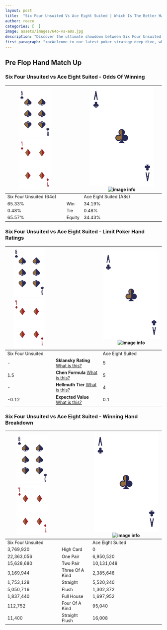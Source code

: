 ```yaml
---
layout: post
title:  "Six Four Unsuited Vs Ace Eight Suited | Which Is The Better Hand In Poker? A Complete Guide"
author: reece
categories: [  ]
image: assets/images/64o-vs-a8s.jpg
description: "Discover the ultimate showdown between Six Four Unsuited and Ace Eight Suited in poker! Uncover the odds, strategies, and scenarios where one hand triumphs over the other. Get ready to up your poker game with this thrilling analysis."
first_paragraph: "<p>Welcome to our latest poker strategy deep dive, where we're pitting two distinct hands against each other in a high-stakes showdown: Six Four Unsuited vs Ace Eight Suited.</p><p>In the dynamic world of poker, every decision counts, and knowing which hand holds the upper hand is key to your success at the table.</p><p>In this article, we'll dissect these two hands, explore the scenarios where one dominates the other, and equip you with the knowledge to make strategic choices that can tip the odds in your favor.</p><p>Get ready to unravel the intriguing dynamics of these poker hands and elevate your game to new heights.</p>"
---
```




[comment]: # (sp0)

## Pre Flop Hand Match Up

<div class="table hand-ratings" markdown="1"> 



### Six Four Unsuited vs Ace Eight Suited - Odds Of Winning


    
| ![image info](assets/images/hand1/6.png) ![image info](assets/images/hand1/4o.png) |  | ![image info](assets/images/hand2/A.png) ![image info](assets/images/hand2/8s.png) |
| -------- | -------- | -------- |
| Six Four Unsuited (64o) |  | Ace Eight Suited (A8s) |
| 65.33% | Win | 34.19% |
| 0.48% | Tie | 0.48% |
| 65.57% | Equity | 34.43% |




[comment]: # (sp1)



### Six Four Unsuited vs Ace Eight Suited - Limit Poker Hand Ratings


    
| ![image info](assets/images/hand1/6.png) ![image info](assets/images/hand1/4o.png) |  | ![image info](assets/images/hand2/A.png) ![image info](assets/images/hand2/8s.png) |
| -------- | -------- | -------- |
| Six Four Unsuited |  | Ace Eight Suited |
| - | **Sklansky Rating** [What is this?](/sklansky-rating-explained) | 5 |
| 1.5 | **Chen Formula** [What is this?](/chen-formula-explained) | 5 |
| - | **Hellmuth Tier** [What is this?](/Hellmuth-tier-explained) | 4 |
| -0.12 | **Expected Value** [What is this?](/expected-value-explained) | 0.1 |




[comment]: # (sp2)



### Six Four Unsuited vs Ace Eight Suited - Winning Hand Breakdown


    
| ![image info](assets/images/hand1/6.png) ![image info](assets/images/hand1/4o.png) |  | ![image info](assets/images/hand2/A.png) ![image info](assets/images/hand2/8s.png) |
| -------- | -------- | -------- |
| Six Four Unsuited |  | Ace Eight Suited |
| 3,769,920 | High Card | 0 |
| 22,363,056 | One Pair | 6,950,520 |
| 15,628,680 | Two Pair | 10,131,048 |
| 3,169,944 | Three Of A Kind | 2,385,648 |
| 1,753,128 | Straight | 5,520,240 |
| 5,050,716 | Flush | 1,302,372 |
| 1,837,440 | Full House | 1,697,952 |
| 112,752 | Four Of A Kind | 95,040 |
| 11,400 | Straight Flush | 16,008 |




[comment]: # (sp3)



</div>

[comment]: # (sp4)



[comment]: # (sp5)


